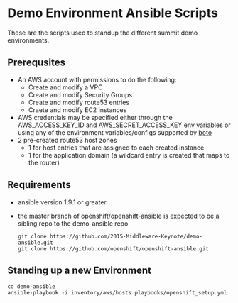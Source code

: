 # Demo Environment Ansible Scripts

These are the scripts used to standup the different summit demo environments.

## Prerequsites
- An AWS account with permissions to do the following:
  - Create and modify a VPC
  - Create and modify Security Groups
  - Create and modify route53 entries
  - Craete and modify EC2 instances
- AWS credentials may be specified either through the AWS_ACCESS_KEY_ID and AWS_SECRET_ACCESS_KEY env variables or using any of the environment variables/configs supported by [boto](http://boto.readthedocs.org/en/latest/boto_config_tut.html)
- 2 pre-created route53 host zones
  - 1 for host entries that are assigned to each created instance
  - 1 for the application domain (a wildcard entry is created that maps to the
    router)

## Requirements
- ansible version 1.9.1 or greater
- the master branch of openshift/openshift-ansible is expected to be a sibling
  repo to the demo-ansible repo

  ```
  git clone https://github.com/2015-Middleware-Keynote/demo-ansible.git
  git clone https://github.com/openshift/openshift-ansible.git
  ```

## Standing up a new Environment
```
cd demo-ansible
ansible-playbook -i inventory/aws/hosts playbooks/openshift_setup.yml
```
